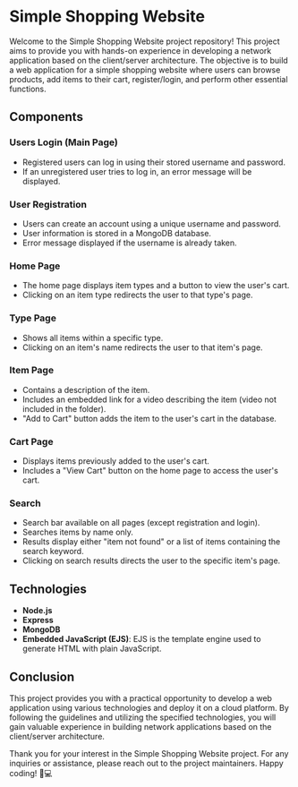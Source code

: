 # Simple Shopping Website

Welcome to the Simple Shopping Website project repository! This project aims to provide you with hands-on experience in developing a network application based on the client/server architecture. The objective is to build a web application for a simple shopping website where users can browse products, add items to their cart, register/login, and perform other essential functions.

## Components

### Users Login (Main Page)
- Registered users can log in using their stored username and password.
- If an unregistered user tries to log in, an error message will be displayed.

### User Registration
- Users can create an account using a unique username and password.
- User information is stored in a MongoDB database.
- Error message displayed if the username is already taken.

### Home Page
- The home page displays item types and a button to view the user's cart.
- Clicking on an item type redirects the user to that type's page.

### Type Page
- Shows all items within a specific type.
- Clicking on an item's name redirects the user to that item's page.

### Item Page
- Contains a description of the item.
- Includes an embedded link for a video describing the item (video not included in the folder).
- "Add to Cart" button adds the item to the user's cart in the database.

### Cart Page
- Displays items previously added to the user's cart.
- Includes a "View Cart" button on the home page to access the user's cart.

### Search
- Search bar available on all pages (except registration and login).
- Searches items by name only.
- Results display either "item not found" or a list of items containing the search keyword.
- Clicking on search results directs the user to the specific item's page.


## Technologies

- **Node.js**
- **Express**
- **MongoDB**
- **Embedded JavaScript (EJS)**: EJS is the template engine used to generate HTML with plain JavaScript.

## Conclusion

This project provides you with a practical opportunity to develop a web application using various technologies and deploy it on a cloud platform. By following the guidelines and utilizing the specified technologies, you will gain valuable experience in building network applications based on the client/server architecture.

Thank you for your interest in the Simple Shopping Website project. For any inquiries or assistance, please reach out to the project maintainers. Happy coding! 🛒💻
